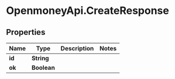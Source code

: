 # OpenmoneyApi.CreateResponse

## Properties
Name | Type | Description | Notes
------------ | ------------- | ------------- | -------------
**id** | **String** |  | 
**ok** | **Boolean** |  | 



